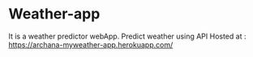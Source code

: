 # Weather-app
It is a weather predictor webApp.
Predict weather using API
Hosted at : https://archana-myweather-app.herokuapp.com/
